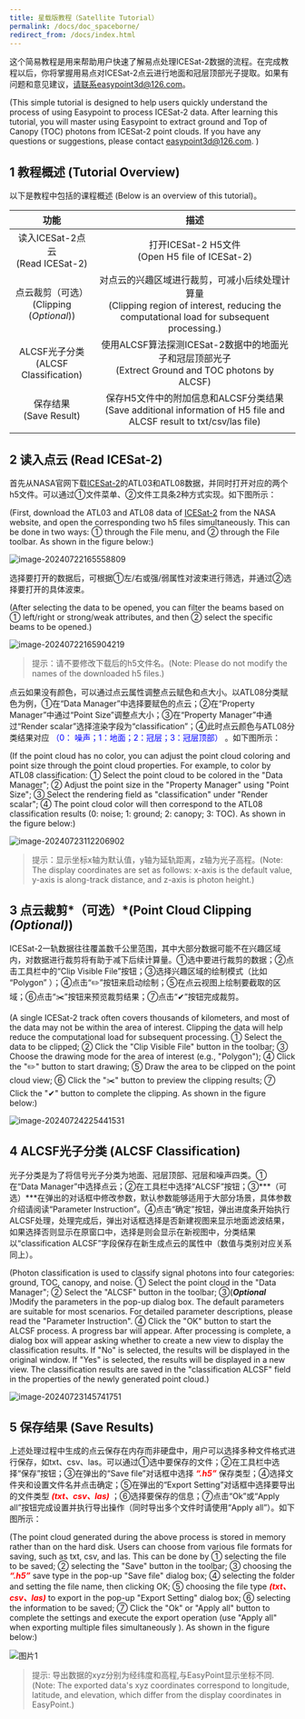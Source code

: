 ```yaml
---
title: 星载版教程（Satellite Tutorial）
permalink: /docs/doc_spaceborne/
redirect_from: /docs/index.html
---
```



这个简易教程是用来帮助用户快速了解易点处理ICESat-2数据的流程。在完成教程以后，你将掌握用易点对ICESat-2点云进行地面和冠层顶部光子提取。如果有问题和意见建议，请联系easypoint3d@126.com。

(This simple tutorial is designed to help users quickly understand the process of using Easypoint to process ICESat-2 data. After learning this tutorial, you will master using Easypoint to extract ground and Top of Canopy (TOC) photons from ICESat-2 point clouds. If you have any questions or suggestions, please contact easypoint3d@126.com. )

## 1	教程概述 (Tutorial Overview)
以下是教程中包括的课程概述 (Below is an overview of this tutorial)。

|功能|描述|
|:-------------:|:-------------:|
| 读入ICESat-2点云<br />(Read ICESat-2) | 打开ICESat-2 H5文件<br />(Open H5 file of ICESat-2) |
| 点云裁剪（可选）<br />(Clipping (*Optional*)) | 对点云的兴趣区域进行裁剪，可减小后续处理计算量<br />(Clipping region of interest, reducing the computational load for subsequent processing.) |
|ALCSF光子分类<br />(ALCSF Classification)	|使用ALCSF算法探测ICESat-2数据中的地面光子和冠层顶部光子<br />(Extrect Ground and TOC photons by ALCSF)|
|保存结果<br />(Save Result)| 保存H5文件中的附加信息和ALCSF分类结果<br />(Save  additional information of H5 file and ALCSF result to txt/csv/las file) |
|||

## 2	读入点云 (Read ICESat-2)
首先从NASA官网下载[ICESat-2](https://nsidc.org/data/icesat-2)的ATL03和ATL08数据，并同时打开对应的两个h5文件。可以通过①文件菜单、②文件工具条2种方式实现。如下图所示：

(First, download the ATL03 and ATL08 data of [ICESat-2](https://nsidc.org/data/icesat-2) from the NASA website, and open the corresponding two h5 files simultaneously. This can be done in two ways: ① through the File menu, and ② through the File toolbar. As shown in the figure below:)

![image-20240722165558809](https://raw.githubusercontent.com/ApolloCBT/Image_upgit/master/2024/07/upgit_20240723_1721739952.png)

选择要打开的数据后，可根据①左/右或强/弱属性对波束进行筛选，并通过②选择要打开的具体波束。

(After selecting the data to be opened, you can filter the beams based on ① left/right or strong/weak attributes, and then ② select the specific beams to be opened.)

![image-20240722165904219](https://raw.githubusercontent.com/ApolloCBT/Image_upgit/master/2024/07/upgit_20240723_1721739877.png)

> 提示：请不要修改下载后的h5文件名。(Note: Please do not modify the names of the downloaded h5 files.)

点云如果没有颜色，可以通过点云属性调整点云赋色和点大小。以ATL08分类赋色为例，①在“Data Manager”中选择要赋色的点云；②在“Property  Manager”中通过“Point Size”调整点大小；③在“Property  Manager”中通过“Render scalar”选择渲染字段为“classification”；④此时点云颜色与ATL08分类结果对应<font color='blue'> （0： 噪声；1：地面；2：冠层；3：冠层顶部） </font>。如下图所示：

(If the point cloud has no color, you can adjust the point cloud coloring and point size through the point cloud properties. For example, to color by ATL08 classification: ① Select the point cloud to be colored in the "Data Manager"; ② Adjust the point size in the "Property Manager" using "Point Size"; ③ Select the rendering field as "classification" under "Render scalar"; ④ The point cloud color will then correspond to the ATL08 classification results (0: noise; 1: ground; 2: canopy; 3: TOC). As shown in the figure below:)

![image-20240723112206902](https://raw.githubusercontent.com/ApolloCBT/Image_upgit/master/2024/07/upgit_20240723_1721739972.png)


> 提示：显示坐标x轴为默认值，y轴为延轨距离，z轴为光子高程。(Note: The display coordinates are set as follows: x-axis is the default value, y-axis is along-track distance, and z-axis is photon height.)

## 3	点云裁剪*（可选）*(Point Cloud Clipping *(Optional)*)

ICESat-2一轨数据往往覆盖数千公里范围，其中大部分数据可能不在兴趣区域内，对数据进行裁剪将有助于减下后续计算量。①选中要进行裁剪的数据；②点击工具栏中的“Clip Visible File”按钮；③选择兴趣区域的绘制模式（比如 “Polygon” ）；④点击“✏️”按钮来启动绘制；⑤在点云视图上绘制要截取的区域；⑥点击“✂️”按钮来预览裁剪结果；⑦点击“✔”按钮完成裁剪。

(A single ICESat-2 track often covers thousands of kilometers, and most of the data may not be within the area of interest. Clipping the data will help reduce the computational load for subsequent processing. ① Select the data to be clipped; ② Click the "Clip Visible File" button in the toolbar; ③ Choose the drawing mode for the area of interest (e.g., "Polygon"); ④ Click the "✏️" button to start drawing; ⑤ Draw the area to be clipped on the point cloud view; ⑥ Click the "✂️" button to preview the clipping results; ⑦ Click the "✔" button to complete the clipping. As shown in the figure below:)

![image-20240724225441531](https://raw.githubusercontent.com/ApolloCBT/Image_upgit/master/2024/07/upgit_20240724_1721832881.png)

## 4	ALCSF光子分类 (ALCSF Classification)

光子分类是为了将信号光子分类为地面、冠层顶部、冠层和噪声四类。①在“Data Manager”中选择点云；②在工具栏中选择“ALCSF”按钮；③***（可选）***在弹出的对话框中修改参数，默认参数能够适用于大部分场景，具体参数介绍请阅读“Parameter Instruction”。④点击“确定”按钮，弹出进度条开始执行ALCSF处理，处理完成后，弹出对话框选择是否新建视图来显示地面滤波结果，如果选择否则显示在原窗口中，选择是则会显示在新视图中，分类结果以“classification ALCSF”字段保存在新生成点云的属性中（数值与类别对应关系同上）。

(Photon classification is used to classify signal photons into four categories: ground, TOC, canopy, and noise. ① Select the point cloud in the "Data Manager"; ② Select the "ALCSF" button in the toolbar; ③(***Optional*** )Modify the parameters in the pop-up dialog box. The default parameters are suitable for most scenarios. For detailed parameter descriptions, please read the "Parameter Instruction". ④ Click the "OK" button to start the ALCSF process. A progress bar will appear. After processing is complete, a dialog box will appear asking whether to create a new view to display the classification results. If "No" is selected, the results will be displayed in the original window. If "Yes" is selected, the results will be displayed in a new view. The classification results are saved in the "classification ALCSF" field in the properties of the newly generated point cloud.)

![image-20240723145741751](https://raw.githubusercontent.com/ApolloCBT/Image_upgit/master/2024/07/upgit_20240723_1721740339.png)

## 5	保存结果 (Save Results)

上述处理过程中生成的点云保存在内存而非硬盘中，用户可以选择多种文件格式进行保存，如txt、csv、las。可以通过①选中要保存的文件；②在工具栏中选择“保存”按钮；③在弹出的“Save file”对话框中选择<font color='red'> ***“.h5”*** </font>保存类型；④选择文件夹和设置文件名并点击确定；⑤在弹出的“Export Setting”对话框中选择要导出的文件类型<font color='red'> ***(txt、csv、las)*** </font>；⑥选择要保存的信息；⑦点击“Ok”或“Apply all”按钮完成设置并执行导出操作（同时导出多个文件时请使用“Apply all”）。如下图所示：

(The point cloud generated during the above process is stored in memory rather than on the hard disk. Users can choose from various file formats for saving, such as txt, csv, and las. This can be done by ① selecting the file to be saved; ② selecting the "Save" button in the toolbar; ③ choosing the <font color='red'> ***“.h5”*** </font>save type in the pop-up "Save file" dialog box; ④ selecting the folder and setting the file name, then clicking OK; ⑤ choosing the file type<font color='red'> ***(txt、csv、las)*** </font> to export in the pop-up "Export Setting" dialog box; ⑥ selecting the information to be saved; ⑦ Click the "Ok" or "Apply all" button to complete the settings and execute the export operation (use "Apply all" when exporting multiple files simultaneously ). As shown in the figure below:)

![图片1](https://raw.githubusercontent.com/ApolloCBT/Image_upgit/master/2024/07/upgit_20240724_1721834353.png)

> 提示: 导出数据的xyz分别为经纬度和高程,与EasyPoint显示坐标不同. (Note: The exported data's xyz coordinates correspond to longitude, latitude, and elevation, which differ from the display coordinates in EasyPoint.)
